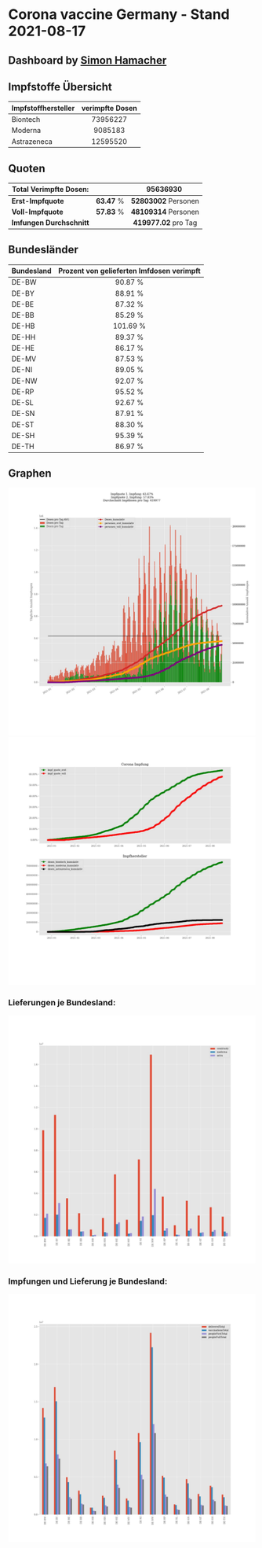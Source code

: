 # Corona vaccine Germany - Stand 2021-08-17
## Dashboard by [Simon Hamacher](https://www.shamacher.eu)
## Impfstoffe Übersicht
**Impfstoffhersteller** | **verimpfte Dosen**
-------- | :--------:
Biontech | 73956227
Moderna | 9085183
Astrazeneca | 12595520


## Quoten
**Total Verimpfte Dosen:** | |95636930&nbsp;
-------- | :--------:| :--------:
**Erst-Impfquote** | **63.47** %| **52803002** Personen
**Voll-Impfquote** | **57.83** %| **48109314** Personen
**Imfungen Durchschnitt** | |**419977.02** pro Tag 
## Bundesländer
**Bundesland** | **Prozent von gelieferten Imfdosen verimpft**
-------- | :--------:
DE-BW | 90.87 %
DE-BY | 88.91 %
DE-BE | 87.32 %
DE-BB | 85.29 %
DE-HB | 101.69 %
DE-HH | 89.37 %
DE-HE | 86.17 %
DE-MV | 87.53 %
DE-NI | 89.05 %
DE-NW | 92.07 %
DE-RP | 95.52 %
DE-SL | 92.67 %
DE-SN | 87.91 %
DE-ST | 88.30 %
DE-SH | 95.39 %
DE-TH | 86.97 %
## Graphen
<img src="Impfungen-Corona-01.jpg" alt="Impf Übersicht" title="Impf Übersicht" />
<img src="Impfungen-Corona-02.jpg" alt="Impfquote" title="Impf Übersicht" />

### Lieferungen je Bundesland:
<img src="Impfungen-Corona-04.jpg" alt="Impfungen in den Bundesländern" title="Impfungen in den Bundesländern" />

### Impfungen und Lieferung je Bundesland:
<img src="Impfungen-Corona-05.jpg" alt="Impfungen in den Bundesländern" title="Impfungen in den Bundesländern" />

